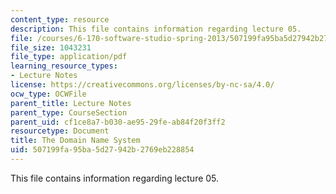 ```yaml
---
content_type: resource
description: This file contains information regarding lecture 05.
file: /courses/6-170-software-studio-spring-2013/507199fa95ba5d27942b2769eb228854_MIT6_170S13_05-dmn-names.pdf
file_size: 1043231
file_type: application/pdf
learning_resource_types:
- Lecture Notes
license: https://creativecommons.org/licenses/by-nc-sa/4.0/
ocw_type: OCWFile
parent_title: Lecture Notes
parent_type: CourseSection
parent_uid: cf1ce8a7-b030-ae95-29fe-ab84f20f3ff2
resourcetype: Document
title: The Domain Name System
uid: 507199fa-95ba-5d27-942b-2769eb228854
---
```

This file contains information regarding lecture 05.